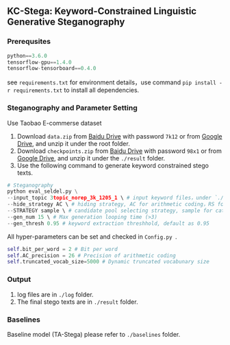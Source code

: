 ## KC-Stega: Keyword-Constrained Linguistic Generative Steganography

### Prerequsites

```python
python==3.6.0
tensorflow-gpu==1.4.0
tensorflow-tensorboard==0.4.0
```

see `requirements.txt` for environment details，use command `pip install -r requirements.txt` to install all dependencies.

### Steganography and Parameter Setting

Use Taobao E-commerse dataset

1. Download `data.zip` from [Baidu Drive](https://pan.baidu.com/s/1IvftE4iP9R6gplZpLxDoMw ) with password `7k12` or from [Google Drive](https://drive.google.com/file/d/1f4mk6z7zaAeC4fxmruBeku5IZtkxCfxt/view?usp=sharing), and unzip it under the root folder.
2. Download `checkpoints.zip` from [Baidu Drive](https://pan.baidu.com/s/1dvSsvWYaD3WgVrtoUPBklg) with password `98x1` or from [Google Drive](), and unzip it under the  `./result` folder.
3. Use the following command to generate keyword constrained stego texts.

```python
# Steganography
python eval_seldel.py \
--input_topic 3topic_norep_3k_1205_1 \ # input keyword files，under `./data/processed/topics`, only add file name without `.jsonl`
--hide_strategy AC \ # hiding strategy, AC for arithmetic coding，RS for rejection sampling coding，HC for Huffman coding (to be implemented)
--STRATEGY sample \ # candidate pool selecting strategy, sample for categorical sampling，topk for top-k sampling
--gen_num 15 \ # Max generation looping time (>3)
--gen_thresh 0.95 # keyword extraction threshhold, default as 0.95
```

All hyper-parameters can be set and checked in `Config.py `.

```python
self.bit_per_word = 2 # Bit per word
self.AC_precision = 26 # Precision of arithmetic coding
self.truncated_vocab_size=5000 # Dynamic truncated vocabunary size
```

### Output

1. log files are in `./log` folder.
2. The final stego texts are in `./result` folder.

### Baselines

Baseline model (TA-Stega) please refer to `./baselines` folder.